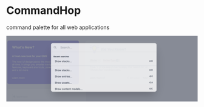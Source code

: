 # CommandHop

command palette for all web applications

![CommandHop, shortcut utility for your website/webapp](/public/ss.png)
